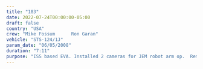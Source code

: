 ```yaml
---
title: "183"
date: 2022-07-24T00:00:00-05:00
draft: false
country: "USA"
crew: "Mike Fossum      Ron Garan"
vehicle: "STS-124/1J"
param_date: "06/05/2008"
duration: "7:11"
purpose: "ISS based EVA. Installed 2 cameras for JEM robot arm op.  Removed thermal covers from JEM arm.  Prepped JEM berthing mech for stowage module relocation (remove cover, release launch restraints, eliminate insulation interference).  Installed JEM trunnion and keep pin covers.  Prepped for N2 tank replacement.  Retrieved failed camera from truss. Inspected port solar array joint (wear and grease buildup as during past inspection but no metal shavings)."
---
```

